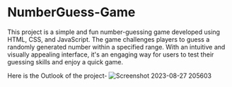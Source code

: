 # NumberGuess-Game
This project is a simple and fun number-guessing game developed using HTML, CSS, and JavaScript. The game challenges players to guess a randomly generated number within a specified range. With an intuitive and visually appealing interface, it's an engaging way for users to test their guessing skills and enjoy a quick game.

Here is the Outlook of the project-
![Screenshot 2023-08-27 205603](https://github.com/11roxanne/NumberGuess-Game/assets/92024144/bbb45aed-7d63-4d1a-88a6-14b2eea27c05)




